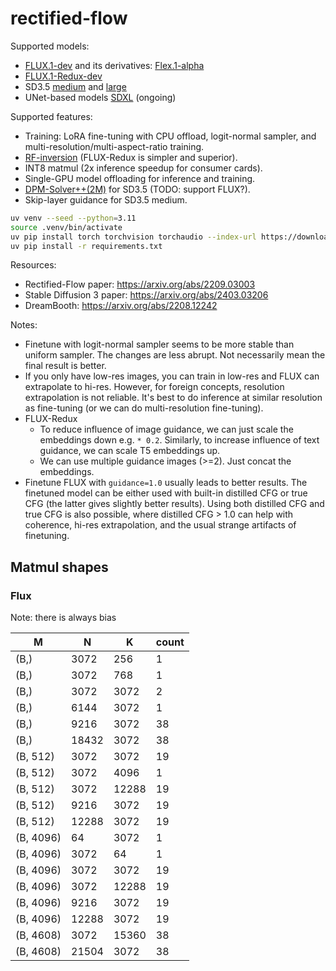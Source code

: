 # rectified-flow

Supported models:

- [FLUX.1-dev](https://huggingface.co/black-forest-labs/FLUX.1-dev) and its derivatives: [Flex.1-alpha](https://huggingface.co/ostris/Flex.1-alpha)
- [FLUX.1-Redux-dev](https://huggingface.co/black-forest-labs/FLUX.1-Redux-dev)
- SD3.5 [medium](https://huggingface.co/stabilityai/stable-diffusion-3.5-medium) and [large](https://huggingface.co/stabilityai/stable-diffusion-3.5-large)
- UNet-based models [SDXL](https://huggingface.co/stabilityai/stable-diffusion-xl-base-1.0) (ongoing)

Supported features:

- Training: LoRA fine-tuning with CPU offload, logit-normal sampler, and multi-resolution/multi-aspect-ratio training.
- [RF-inversion](https://arxiv.org/abs/2410.10792) (FLUX-Redux is simpler and superior).
- INT8 matmul (2x inference speedup for consumer cards).
- Single-GPU model offloading for inference and training.
- [DPM-Solver++(2M)](https://arxiv.org/abs/2211.01095) for SD3.5 (TODO: support FLUX?).
- Skip-layer guidance for SD3.5 medium.

```bash
uv venv --seed --python=3.11
source .venv/bin/activate
uv pip install torch torchvision torchaudio --index-url https://download.pytorch.org/whl/cu128
uv pip install -r requirements.txt
```

Resources:

- Rectified-Flow paper: https://arxiv.org/abs/2209.03003
- Stable Diffusion 3 paper: https://arxiv.org/abs/2403.03206
- DreamBooth: https://arxiv.org/abs/2208.12242

Notes:

- Finetune with logit-normal sampler seems to be more stable than uniform sampler. The changes are less abrupt. Not necessarily mean the final result is better.
- If you only have low-res images, you can train in low-res and FLUX can extrapolate to hi-res. However, for foreign concepts, resolution extrapolation is not reliable. It's best to do inference at similar resolution as fine-tuning (or we can do multi-resolution fine-tuning).
- FLUX-Redux
  - To reduce influence of image guidance, we can just scale the embeddings down e.g. `* 0.2`. Similarly, to increase influence of text guidance, we can scale T5 embeddings up.
  - We can use multiple guidance images (>=2). Just concat the embeddings.
- Finetune FLUX with `guidance=1.0` usually leads to better results. The finetuned model can be either used with built-in distilled CFG or true CFG (the latter gives slightly better results). Using both distilled CFG and true CFG is also possible, where distilled CFG > 1.0 can help with coherence, hi-res extrapolation, and the usual strange artifacts of finetuning.

## Matmul shapes

### Flux

Note: there is always bias

M|N|K|count
---|---|---|---
(B,)|3072|256|1
(B,)|3072|768|1
(B,)|3072|3072|2
(B,)|6144|3072|1
(B,)|9216|3072|38
(B,)|18432|3072|38
(B, 512)|3072|3072|19
(B, 512)|3072|4096|1
(B, 512)|3072|12288|19
(B, 512)|9216|3072|19
(B, 512)|12288|3072|19
(B, 4096)|64|3072|1
(B, 4096)|3072|64|1
(B, 4096)|3072|3072|19
(B, 4096)|3072|12288|19
(B, 4096)|9216|3072|19
(B, 4096)|12288|3072|19
(B, 4608)|3072|15360|38
(B, 4608)|21504|3072|38
